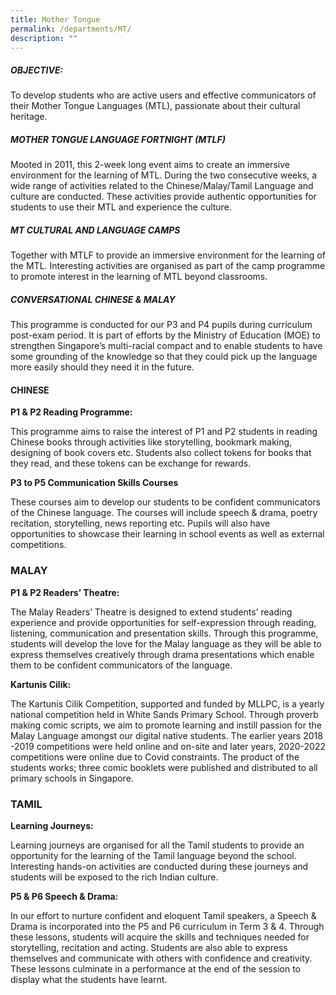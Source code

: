 ```yaml
---
title: Mother Tongue
permalink: /departments/MT/
description: ""
---
```

##### **OBJECTIVE:**

To develop students who are active users and effective communicators of their Mother Tongue Languages (MTL), passionate about their cultural heritage.

##### **MOTHER TONGUE LANGUAGE FORTNIGHT (MTLF)**

Mooted in 2011, this 2-week long event aims to create an immersive environment for the learning of MTL. During the two consecutive weeks, a wide range of activities related to the Chinese/Malay/Tamil Language and culture are conducted. These activities provide authentic opportunities for students to use their MTL and experience the culture.

##### **MT CULTURAL AND LANGUAGE CAMPS**

Together with MTLF to provide an immersive environment for the learning of the MTL. Interesting activities are organised as part of the camp programme to promote interest in the learning of MTL beyond classrooms.

##### **CONVERSATIONAL CHINESE & MALAY**

This programme is conducted for our P3 and P4 pupils during curriculum post-exam period. It is part of efforts by the Ministry of Education (MOE) to strengthen Singapore’s multi-racial compact and to enable students to have some grounding of the knowledge so that they could pick up the language more easily should they need it in the future.

#### **CHINESE**

**P1 & P2 Reading Programme:**

This programme aims to raise the interest of P1 and P2 students in reading Chinese books through activities like storytelling, bookmark making, designing of book covers etc. Students also collect tokens for books that they read, and these tokens can be exchange for rewards.

**P3 to P5 Communication Skills Courses**

These courses aim to develop our students to be confident communicators of the Chinese language. The courses will include speech & drama, poetry recitation, storytelling, news reporting etc. Pupils will also have opportunities to showcase their learning in school events as well as external competitions.

### **MALAY**

**P1 & P2 Readers’ Theatre:**

The Malay Readers’ Theatre is designed to extend students’ reading experience and provide opportunities for self-expression through reading, listening, communication and presentation skills. Through this programme, students will develop the love for the Malay language as they will be able to express themselves creatively through drama presentations which enable them to be confident communicators of the language.

**Kartunis Cilik:**

The Kartunis Cilik Competition, supported and funded by MLLPC, is a yearly national competition held in White Sands Primary School. Through proverb making comic scripts, we aim to promote learning and instill passion for the Malay Language amongst our digital native students. The earlier years 2018 -2019 competitions were held online and on-site and later years, 2020-2022 competitions were online due to Covid constraints. The product of the students works; three comic booklets were published and distributed to all primary schools in Singapore.

### **TAMIL**

**Learning Journeys:**

Learning journeys are organised for all the Tamil students to provide an opportunity for the learning of the Tamil language beyond the school. Interesting hands-on activities are conducted during these journeys and students will be exposed to the rich Indian culture.

**P5 & P6 Speech & Drama:**

In our effort to nurture confident and eloquent Tamil speakers, a Speech & Drama is incorporated into the P5 and P6 curriculum in Term 3 & 4. Through these lessons, students will acquire the skills and techniques needed for storytelling, recitation and acting. Students are also able to express themselves and communicate with others with confidence and creativity. These lessons culminate in a performance at the end of the session to display what the students have learnt.